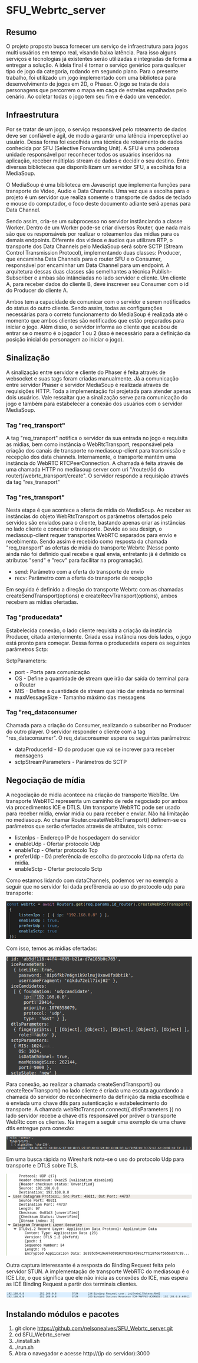 # SFU_Webrtc_server
## Resumo
  O projeto proposto busca fornecer um serviço de infraestrutura para jogos multi usuários em tempo real, visando baixa latência. Para isso alguns serviços e tecnologias já existentes serão utilizadas e integradas de forma a entregar a solução. A ideia final é tornar o serviço genérico para qualquer tipo de jogo da categoria, rodando em segundo plano. Para o presente trabalho, foi utilizado um jogo implementado com uma biblioteca para desenvolvimento de jogos em 2D, o Phaser. O jogo se trata de dois personagens que percorrem o mapa em caça de estrelas espalhadas pelo cenário. Ao coletar todas o jogo tem seu fim e é dado um vencedor.

## Infraestrutura
  Por se tratar de um jogo, o serviço responsável pelo roteamento de dados deve ser confiável e ágil, de modo a garantir uma latência imperceptível ao usuário. Dessa forma foi escolhida uma técnica de roteamento de dados conhecida por SFU (Selective Forwarding Unit). A SFU é uma poderosa unidade responsável por reconhecer todos os usuários inseridos na aplicação, receber múltiplas stream de dados  e decidir o seu destino. Entre diversas bibliotecas que disponibilizam um servidor SFU, a escolhida foi a MediaSoup.
  
  O MediaSoup é uma biblioteca em Javascript que implementa funções para transporte de Video, Audio e Data Channels. Uma vez que a escolha para o projeto é um servidor que realiza somente o transporte de dados de teclado e mouse do computador, o foco deste documento adiante será apenas para Data Channel.

 Sendo assim, cria-se um subprocesso no servidor instânciando a classe Worker. Dentro de um Worker pode-se criar diversos Router, que nada mais são que os responsáveis por realizar o roteamentos das midias para os demais endpoints. Diferente dos videos e áudios que utilizam RTP, o transporte dos Data Channels pelo MediaSoup será sobre SCTP (Stream Control Transmission Protocol), implementando duas classes: Producer, que encaminha Data Channels para o router SFU e o Consumer, responsável por encaminhar um Data Channel para um endpoint. A arquitetura dessas duas classes são semelhantes a técnica Publish-Subscriber e ambas são intânciadas no lado servidor e cliente. Um cliente A, para receber dados do cliente B, deve inscrever seu Consumer com o id do Producer do cliente A.
 
Ambos tem a capacidade de comunicar com o servidor e serem notificados do status do outro cliente. Sendo assim, todas as configurações necessárias para o correto funcionamento do MediaSoup é realizada até o momento que ambos clientes são notificados que estão preparados para iniciar o jogo. Além disso, o servidor informa ao cliente que acabou de entrar se o mesmo é o jogador 1 ou 2 (isso é necessário para a definição da posição inicial do personagem ao iniciar o jogo).  


## Sinalização
A sinalização entre servidor e cliente do Phaser é feita através de websocket e suas tags foram criadas manualmente. Já a comunicação entre servidor Phaser e servidor MediaSoup é realizada através de requisições HTTP. Toda a implementação foi projetada para atender apenas dois usuários. Vale ressaltar que a sinalização serve para comunicação do jogo e também para estabelecer a conexão dos usuários com o servidor MediaSoup.
### Tag "req_transport"
A tag "req_transport" notifica o servidor da sua entrada no jogo e requisita as midias, bem como instância o WebRtcTransport, responsável pela criação dos canais de transporte no mediasoup-client para transmissão e recepção dos data channels. Internamente, o transporte mantém uma instância do WebRTC RTCPeerConnection. A chamada é feita através de uma chamada HTTP no mediasoup server com uri "/router/(id do router)/webrtc_transport/create". O servidor responde a requisição através da tag "res_transport"

### Tag "res_transport"
Nesta etapa é que acontece a oferta de midia do MediaSoup. Ao receber as instâncias do objeto WebRtcTransport os parâmetros ofertados pelo servidos são enviados para o cliente, bastando apenas criar as instâncias no lado cliente e conectar o transporte. Devido ao seu design, o mediasoup-client requer transportes WebRTC separados para envio e recebimento. Sendo assim é recebido como resposta da chamada "req_transport" as ofertas de midia do transporte Webrtc (Nesse ponto ainda não foi  definido qual recebe e qual envia, entretanto já é definido os atributos "send" e "recv" para facilitar na programação). 

* send: Parâmetro com a oferta do transporte de envio
* recv: Parâmetro com a oferta do transporte de recepção

Em seguida é definido a direção do transporte Webrtc com as chamadas createSendTransport(options) e createRecvTransport(options), ambos recebem as mídias ofertadas. 




### Tag "producedata"
Estabelecida conexão, o lado cliente requisita a criação da instância Producer, citada anteriormente. Criada essa instância nos dois lados, o jogo está pronto para começar. Dessa forma o producedata espera os seguintes parâmetros Sctp:

SctpParameters: 
  * port - Porta para comunicação 
  * OS - Define a quantidade de stream que irão dar saída do terminal para o Router
  * MIS - Define a quantidade de stream que irão dar entrada no terminal
  * maxMessageSize - Tamanho máximo das messagens


### Tag "req_dataconsumer
Chamada para a criação do Consumer, realizando o subscriber no Producer do outro player. O servidor responder o cliente com a tag "res_dataconsumer". O req_dataconsumer espera os seguintes parâmetros:

* dataProducerId - ID do producer que vai se increver para receber mensagens
* sctpStreamParameters - Parâmetros do SCTP 
  

## Negociação de mídia

A negociação de midia acontece na criação do transporte WebRtc. Um transporte WebRTC representa um caminho de rede negociado por ambos via procedimentos ICE e DTLS. Um transporte WebRTC pode ser usado para receber mídia, enviar mídia ou para receber e enviar. Não há limitação no mediasoup. Ao chamar Router.createWebRtcTransport() definem-se os parâmetros que serão ofertados através de atributos, tais como:
* listenIps - Endereço IP de hospedagem do servidor
* enableUdp - Ofertar protocolo Udp
* enableTcp - Ofertar protocolo Tcp
* preferUdp - Dá preferência de escolha do protocolo Udp na oferta da midia.
* enableSctp - Ofertar protocolo Sctp
  
Como estamos lidando com dataChannels, podemos ver no exemplo a seguir que no servidor foi dada prefêrencia ao uso do protocolo udp para transporte: 
  
![](image/webrtctransport.png)
  
Com isso, temos as midias ofertadas:
 
![](image/midia_ofertada.png)
  
Para conexão, ao realizar a chamada createSendTransport() ou createRecvTransport() no lado cliente é criada uma escuta aguardando a chamada do servidor do reconhecimento da definição da midia escolhida e é enviada uma chave dtls para autenticação e estabelecimento do transporte. A chamada webRtcTransport.connect({ dtlsParameters }) no lado servidor recebe a chave dtls responsável por prôver o transporte WebRtc com os clientes. Na imagem a seguir uma exemplo de uma chave dtls entregue para conexão:

![](image/dtls.png)

Em uma busca rápida no Wireshark nota-se o uso do protocolo Udp para transporte e DTLS sobre TLS.

![](image/data_tls.png)

Outra captura interessante é a resposta do Binding Request feita pelo servidor STUN. A implementação de transporte WebRTC do mediasoup é o ICE Lite, o que significa que ele não inicia as conexões do ICE, mas espera as ICE Binding Request a partir dos terminais clientes.

![](image/stun.png)

  
 ## Instalando módulos e pacotes
 1. git clone https://github.com/nelsonealves/SFU_Webrtc_server.git
 2. cd SFU_Webrtc_server
 3. ./install.sh
 4. ./run.sh
 5. Abra o navegador e acesse http://(ip do servidor):3000  

 
 

